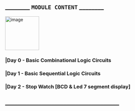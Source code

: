 ## ________ ```MODULE CONTENT``` ________
<img width="110" alt="image" src="https://github.com/user-attachments/assets/1c8c1acf-26e8-4956-aa95-c18a3bc5b3a6">

### |Day 0 - Basic Combinational Logic Circuits
### |Day 1 - Basic Sequential Logic Circuits
### |Day 2 - Stop Watch [BCD & Led 7 segment display]

## _____________________________________

